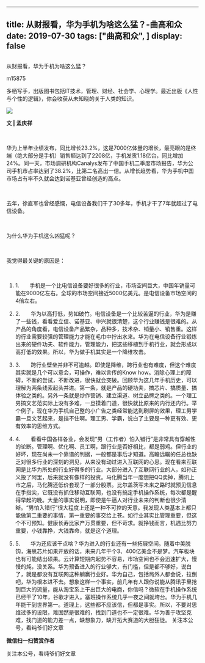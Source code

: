 
---
title:   从财报看，华为手机为啥这么猛？-曲高和众
date: 2019-07-30
tags: ["曲高和众", ]
display: false
---


## 



从财报看，华为手机为啥这么猛？




m15875




多栖写手，出版图书包括IT技术，管理、财经、社会学、心理学。最近出版《人性与个性的逻辑》，你会收获从未知晓的关于人类的知识。


<img class="rich_pages" data-ratio="0.6666666666666666" data-s="300,640" src="https://mmbiz.qpic.cn/mmbiz_jpg/fxGMiaL5Zj1jiby6gA5zoa2kIHHXFAsXrYy0mDKQ0nGj4LicTYK8hPjRjCMC8xv9oJfdLCcXxgLDCqEAkUQJojb1A/640?wx_fmt=jpeg" data-type="jpeg" data-w="639" style=""/>

**文 | 孟庆祥**



&nbsp;

华为上半年业绩发布，同比增长23.2%，这是7000亿体量的增长，最亮眼的是终端（绝大部分是手机）销售额达到了2208亿，手机发货1.18亿台，同比增加24%。同一天，市场调研机构Canalys发布了中国手机二季度市场报告，华为公司手机市占率达到了38.2%，比第二名高出一倍。从增长趋势看，华为手机中国市场占有率不久就会达到诺基亚曾经创造的高点。

&nbsp;

去年，徐直军也曾经感慨，电信设备我们干了30多年，手机才干了7年就超过了电信设备。

&nbsp;

为什么华为手机这么凶猛呢？

&nbsp;

我觉得最关键的原因是：

&nbsp;
1. 1.&nbsp;&nbsp;&nbsp;&nbsp;&nbsp;&nbsp;&nbsp;手机是一个比电信设备要好很多的行业，市场空间巨大，中国年销量可能在9000亿左右。全球的市场空间接近5000亿美元。是电信设备市场空间的4倍左右。
&nbsp;
1. 2.&nbsp;&nbsp;&nbsp;&nbsp;&nbsp;&nbsp;&nbsp;华为以高打低，势如破竹。电信设备是一个比较苦逼的行业，华为是赚了一些钱，看看爱立信、诺基亚、中兴就很清楚，这个行业赚钱是很难的。从产品的角度看，电信设备产品繁杂，品种多，技术杂、销量小、销售重。这样的行业需要较强的管理能力才能在毛巾中拧出水来。华为在电信设备行业锻炼出来的硬件功夫、软件能力，管理能力，把这些移植到手机行业，就会形成以高打低的效果。所以，华为做手机其实是一个降维攻击。

1. 3.&nbsp;&nbsp;&nbsp;&nbsp;&nbsp;&nbsp;&nbsp;跨行业壁垒并非不可逾越。即使是降维，跨行业也有难度，但这个难度其实就是几个可以意会，可操作，难以言传的Know how。消除心理上的障碍，不断的尝试，不断改进，很快就会突破。回顾华为这几年手机历史，可以理解为两条线索起头并进。第一条，就是产品的硬功夫，搞芯片、搞质量、搞体验之类的。另外一条就是炒作营销、建立渠道、树立品牌之类的。一个理工男搞文艺范实际上没有多难，一旦摸着门道，很快就比原来的内行还内行。举个例子，现在华为手机自己整的小广告之类经常能达到刷屏的效果，理工男学霸一旦文艺起来，是挡不住啊。理工男、学霸，说白了主要是一种更有效、更有效率的思维方式。

1. 4.&nbsp;&nbsp;&nbsp;&nbsp;&nbsp;&nbsp;&nbsp;看看中国各样各业，会发现“男（工作者）怕入错行”是非常具有穿越性的论断。管理啊、优化啊、员工啊，跟行业是否好相比，都是弱鸡。但行业的好坏，现在尚未一个靠谱的判据，一般都是事后才知道。高瞻远瞩的任总也缺乏对很多行业的深刻的洞见，从来没有动过进入互联网的心思。现在看来互联网是比华为所处的行业好得多的行业。大部分进入了互联网行业的人，如孙正义投了阿里，后来就没有像样的投资。马化腾当年一度想把QQ卖掉，腾讯上市之后，马化腾还低价套现了一部分股票。比尔盖茨写未来之路时就预见信息在手指尖，它既没有抓住移动互联网，也没有搞定手机操作系统，每次都是醒得早起的晚。大量的事实说明，即使是牛逼人对行业未来的判断也很少清晰。“男怕入错行”很大程度上还是一种不可控的天意。我发现人类基本上都只能做第二重要的事情，第一重要的事交给上苍。如行业其实比管理重要，但这个不可预知。健康长寿比家产万贯重要，但不苛求。就挣钱而言，机遇比努力重要，小钱靠挣，大钱靠命，就是这个道理。

1. 5.&nbsp;&nbsp;&nbsp;&nbsp;&nbsp;&nbsp;&nbsp;华为还应该干点啥？华为进入的行业还有一些拓展空间。随着中美脱钩，海思芯片如果开放的话，未来几年干个3、400亿美金不是梦。汽车板块也有可能结出硕果。云计算短期内起势不容易，市场空间也不会迅速扩大，慢慢的炖，没关系。华为预备进入的行业够大，有门槛，但是都不够好，说白了，就是都没有互联网这种躺赢行业好。华为自己，包括局外人都会说，拉倒吧，华为根本进不去。想象这样一个事实，前几年有人跟你说能从腾讯手里抢到巨大的流量，能从淘宝系上干出巨大的电商，你信吗？微软在手机操作系统已经干了10年，谷歌才进入。塞班操作系统几乎一夜之间就垮台。华为手机几年能干到世界第一。道理上，这些都不应该信，但都是事实。所以，不要对思维过多的设限，难固然是很难的，找到门道也不一定很难。华为善于攻坚克难，找门道的能力差一点，缺想象力，缺开拓大赛道的大胆狂徒。
关注本公号，看纯爷们好文章


**微信扫一扫赞赏作者**






关注本公号，看纯爷们好文章








